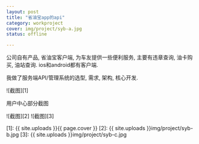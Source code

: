 ```yaml
---
layout: post 
title: "省油宝app的api"
category: workproject
cover: img/project/syb-a.jpg
status: offline

---
```



公司自有产品, 省油宝客户端, 为车友提供一些便利服务, 主要有违章查询, 油卡购买, 油站查询. ios和android都有客户端.

我做了服务端API/管理系统的选型, 需求, 架构, 核心开发.


![截图][1]

用户中心部分截图

![截图][2]
![截图][3]


  [1]: {{ site.uploads }}{{ page.cover }}
  [2]: {{ site.uploads }}img/project/syb-b.jpg
  [3]: {{ site.uploads }}img/project/syb-c.jpg


